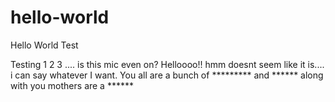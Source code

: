 # hello-world
Hello World Test

Testing 1 2 3 .... is this mic even on? Helloooo!! hmm doesnt seem like it is.... i can say whatever I want.
You all are a bunch of ********* and ****** along with you mothers are a ****** 

